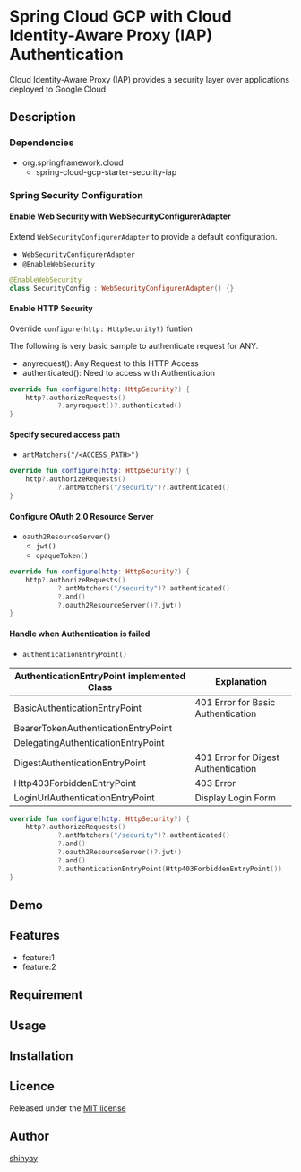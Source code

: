 # Spring Cloud GCP with Cloud Identity-Aware Proxy (IAP) Authentication

Cloud Identity-Aware Proxy (IAP) provides a security layer over applications deployed to Google Cloud.

## Description
### Dependencies
- org.springframework.cloud
  - spring-cloud-gcp-starter-security-iap

### Spring Security Configuration
#### Enable Web Security with **WebSecurityConfigurerAdapter**
Extend `WebSecurityConfigurerAdapter` to provide a default configuration.

- `WebSecurityConfigurerAdapter`
- `@EnableWebSecurity`

```kotlin
@EnableWebSecurity
class SecurityConfig : WebSecurityConfigurerAdapter() {}
```

#### Enable HTTP Security
Override `configure(http: HttpSecurity?)` funtion

The following is very basic sample to authenticate request for ANY.

- anyrequest(): Any Request to this HTTP Access
- authenticated(): Need to access with Authentication

```kotlin
override fun configure(http: HttpSecurity?) {
    http?.authorizeRequests()
            ?.anyrequest()?.authenticated()
}
```

#### Specify secured access path

- `antMatchers("/<ACCESS_PATH>")`

```kotlin
override fun configure(http: HttpSecurity?) {
    http?.authorizeRequests()
            ?.antMatchers("/security")?.authenticated()
}
```

#### Configure OAuth 2.0 Resource Server

- `oauth2ResourceServer()`
  - `jwt()`
  - `opaqueToken()`

```kotlin
override fun configure(http: HttpSecurity?) {
    http?.authorizeRequests()
            ?.antMatchers("/security")?.authenticated()
            ?.and()
            ?.oauth2ResourceServer()?.jwt()
}
```

#### Handle when Authentication is failed

- `authenticationEntryPoint()`

|AuthenticationEntryPoint implemented Class|Explanation|
|------------------------------------------|-----------|
|BasicAuthenticationEntryPoint|401 Error for Basic Authentication|
|BearerTokenAuthenticationEntryPoint||
|DelegatingAuthenticationEntryPoint||
|DigestAuthenticationEntryPoint|401 Error for Digest Authentication|
|Http403ForbiddenEntryPoint|403 Error|
|LoginUrlAuthenticationEntryPoint|Display Login Form|

```kotlin
override fun configure(http: HttpSecurity?) {
    http?.authorizeRequests()
            ?.antMatchers("/security")?.authenticated()
            ?.and()
            ?.oauth2ResourceServer()?.jwt()
            ?.and()
            ?.authenticationEntryPoint(Http403ForbiddenEntryPoint())
}
```

## Demo

## Features

- feature:1
- feature:2

## Requirement

## Usage

## Installation

## Licence

Released under the [MIT license](https://gist.githubusercontent.com/shinyay/56e54ee4c0e22db8211e05e70a63247e/raw/34c6fdd50d54aa8e23560c296424aeb61599aa71/LICENSE)

## Author

[shinyay](https://github.com/shinyay)

